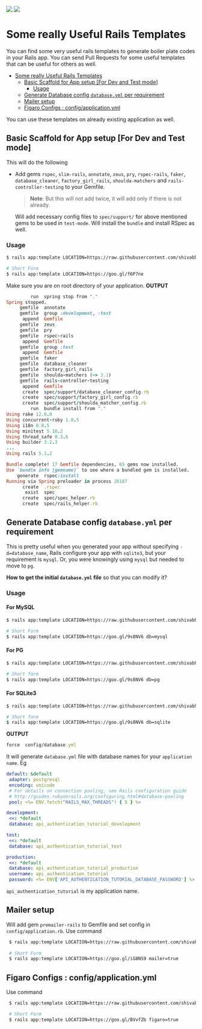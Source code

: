 ![](http://www.rubyonrailspro.com/wp-content/uploads/2017/04/logo.png) ![](https://int-dir.s3.amazonaws.com/uploads/293_293_icon_512x512_2x.png)

# Some really Useful Rails Templates
You can find some very useful rails templates to generate boiler plate codes in your Rails app. You can send Pull Requests 
for some useful templates that can be useful for others as well.

<!-- TOC START min:1 max:3 link:true update:true -->
- [Some really Useful Rails Templates](#some-really-useful-rails-templates)
  - [Basic Scaffold for App setup [For Dev and Test mode]](#basic-scaffold-for-app-setup-for-dev-and-test-mode)
    - [Usage](#usage)
  - [Generate Database config `database.yml` per requirement](#generate-database-config-databaseyml-per-requirement)
  - [Mailer setup](#mailer-setup)
  - [Figaro Configs : config/application.yml](#figaro-configs--configapplicationyml)

<!-- TOC END -->

You can use these templates on already existing application as well.

## Basic Scaffold for App setup [For Dev and Test mode]
This will do the following
- Add gems `rspec`, `slim-rails`, `annotate`, `zeus`, `pry`, 
`rspec-rails`, `faker`, `database_cleaner`, `factory_girl_rails`,
  `shoulda-matchers` and `rails-controller-testing` to your Gemfile. 
  
  > **Note**: But this will not add twice, it will add only if there is not already.
  
  Will add necessary config files to `spec/support/` for above mentioned gems to be used in `test-mode`. 
  Will install the `bundle` and install RSpec as well. 
  

### Usage

```bash
$ rails app:template LOCATION=https://raw.githubusercontent.com/shivabhusal/useful_rails_templates/master/test_template.rb

# Short Form
$ rails app:template LOCATION=https://goo.gl/f6P7ne
```
Make sure you are on root directory of your application.
**OUTPUT**
```ruby
         run  spring stop from "."
Spring stopped.
     gemfile  annotate
     gemfile  group :development, :test
      append  Gemfile
     gemfile  zeus
     gemfile  pry
     gemfile  rspec-rails
      append  Gemfile
     gemfile  group :test
      append  Gemfile
     gemfile  faker
     gemfile  database_cleaner
     gemfile  factory_girl_rails
     gemfile  shoulda-matchers (~> 3.1)
     gemfile  rails-controller-testing
      append  Gemfile
      create  spec/support/database_cleaner_config.rb
      create  spec/support/factory_girl_config.rb
      create  spec/support/shoulda_matcher_config.rb
         run  bundle install from "."
Using rake 12.0.0
Using concurrent-ruby 1.0.5
Using i18n 0.8.5
Using minitest 5.10.2
Using thread_safe 0.3.6
Using builder 3.2.3
...
Using rails 5.1.2

Bundle complete! 17 Gemfile dependencies, 65 gems now installed.
Use `bundle info [gemname]` to see where a bundled gem is installed.
    generate  rspec:install
Running via Spring preloader in process 26187
      create  .rspec
       exist  spec
      create  spec/spec_helper.rb
      create  spec/rails_helper.rb

```

## Generate Database config `database.yml` per requirement
This is pretty useful when you generated your app without specifying `-d=database_name`, Rails configure your app with
 `sqlite3`, but your requirement is `mysql`. Or, you were knowingly using `mysql` but needed to move to `pg`.
 
 **How to get the initial `database.yml` file** so that you can modify it?
 
 ### Usage
 #### For MySQL
 ```bash
 $ rails app:template LOCATION=https://raw.githubusercontent.com/shivabhusal/useful_rails_templates/master/database_template.rb db=mysql
 
 # Short Form
 $ rails app:template LOCATION=https://goo.gl/9s8NV6 db=mysql
 ```
 
 #### For PG
 ```bash
 $ rails app:template LOCATION=https://raw.githubusercontent.com/shivabhusal/useful_rails_templates/master/database_template.rb db=pg
 
 # Short form
 $ rails app:template LOCATION=https://goo.gl/9s8NV6 db=pg
 ```

 #### For SQLite3
 ```bash
 $ rails app:template LOCATION=https://raw.githubusercontent.com/shivabhusal/useful_rails_templates/master/database_template.rb db=sqlite
 
 # Short form
 $ rails app:template LOCATION=https://goo.gl/9s8NV6 db=sqlite
 ```
 
 **OUTPUT**
 ```ruby
 force  config/database.yml

 ```
 It will generate `database.yml` file with database names for your `application name`. Eg
 
 ```yaml
 default: &default
  adapter: postgresql
  encoding: unicode
  # For details on connection pooling, see Rails configuration guide
  # http://guides.rubyonrails.org/configuring.html#database-pooling
  pool: <%= ENV.fetch("RAILS_MAX_THREADS") { 5 } %>

development:
  <<: *default
  database: api_authentication_tutorial_development

test:
  <<: *default
  database: api_authentication_tutorial_test

production:
  <<: *default
  database: api_authentication_tutorial_production
  username: api_authentication_tutorial
  password: <%= ENV['API_AUTHENTICATION_TUTORIAL_DATABASE_PASSWORD'] %>

 ```
`api_authentication_tutorial` is my application name.

## Mailer setup
Will add gem `premailer-rails` to Gemfile and set config in `config/application.rb`.
Use command
```bash
 $ rails app:template LOCATION=https://raw.githubusercontent.com/shivabhusal/useful_rails_templates/master/mailer_template.rb
 
 # Short Form
 $ rails app:template LOCATION=https://goo.gl/iG8NS9 mailer=true
```

## Figaro Configs : config/application.yml
Use command

```bash
 $ rails app:template LOCATION=https://raw.githubusercontent.com/shivabhusal/useful_rails_templates/master/figaro_template.rb

 # Short Form
 $ rails app:template LOCATION=https://goo.gl/BVvfZb figaro=true
```
